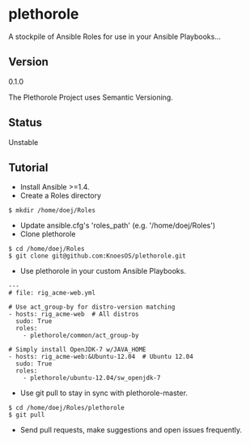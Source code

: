 plethorole
==========

A stockpile of Ansible Roles for use in your Ansible Playbooks...


Version
-------
0.1.0

The Plethorole Project uses Semantic Versioning.


Status
------
Unstable


Tutorial
--------

* Install Ansible >=1.4.
* Create a Roles directory

```
$ mkdir /home/doej/Roles
```

* Update ansible.cfg's 'roles_path' (e.g. '/home/doej/Roles')
* Clone plethorole

```
$ cd /home/doej/Roles
$ git clone git@github.com:KnoesOS/plethorole.git
```

* Use plethorole in your custom Ansible Playbooks.

```
---
# file: rig_acme-web.yml

# Use act_group-by for distro-version matching
- hosts: rig_acme-web  # All distros
  sudo: True
  roles:
    - plethorole/common/act_group-by

# Simply install OpenJDK-7 w/JAVA_HOME
- hosts: rig_acme-web:&Ubuntu-12.04  # Ubuntu 12.04
  sudo: True
  roles:
    - plethorole/ubuntu-12.04/sw_openjdk-7
```

* Use git pull to stay in sync with plethorole-master.

```
$ cd /home/doej/Roles/plethorole
$ git pull
```

* Send pull requests, make suggestions and open issues frequently.
